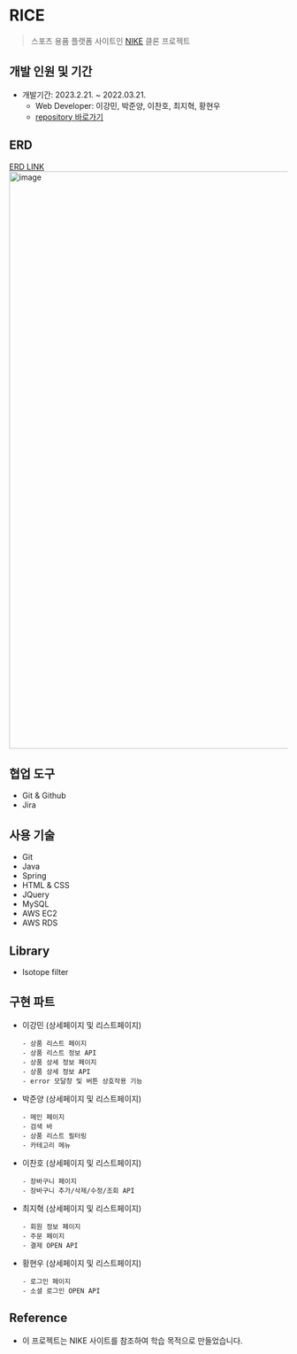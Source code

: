 # RICE


>  스포츠 용품 플랫폼 사이트인 [NIKE](https://nike.com) 클론 프로젝트


## 개발 인원 및 기간

+ 개발기간: 2023.2.21. ~ 2022.03.21.
	+ Web Developer: 이강민, 박준양, 이찬호, 최지혁, 황현우
  +  [repository 바로가기](https://github.com/EZEN-backend/RICE)
	


## ERD

[ERD LINK](https://dbdiagram.io/d/Rice-Project-63d91744296d97641d7d5fb2)
<img width="1043" alt="image" src="https://github.com/kangil2/studylightning/assets/87291926/d3acbbe4-12c2-4fe7-82c1-5a3544b30d47">


## 협업 도구

+ Git & Github
+ Jira


## 사용 기술

+ Git
+ Java
+ Spring
+ HTML & CSS
+ JQuery
+ MySQL
+ AWS EC2
+ AWS RDS


## Library

+ Isotope filter


## **구현 파트**

- 이강민 (상세페이지 및 리스트페이지)
  ```
  - 상품 리스트 페이지
  - 상품 리스트 정보 API
  - 상품 상세 정보 페이지
  - 상품 상세 정보 API
  - error 모달창 및 버튼 상호작용 기능
  ```

- 박준양 (상세페이지 및 리스트페이지)
  ```
  - 메인 페이지
  - 검색 바
  - 상품 리스트 필터링
  - 카테고리 메뉴
  ```

- 이찬호 (상세페이지 및 리스트페이지)
  ```
  - 장바구니 페이지
  - 장바구니 추가/삭제/수정/조회 API
  ```

- 최지혁 (상세페이지 및 리스트페이지)
  ```
  - 회원 정보 페이지
  - 주문 페이지
  - 결제 OPEN API
  ```

- 황현우 (상세페이지 및 리스트페이지)
  ```
  - 로그인 페이지
  - 소셜 로그인 OPEN API
  ```


## Reference

+ 이 프로젝트는 NIKE 사이트를 참조하여 학습 목적으로 만들었습니다.

